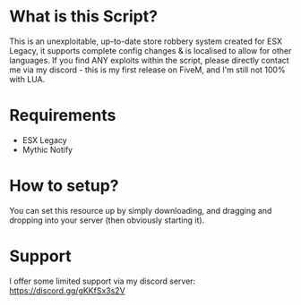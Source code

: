 # What is this Script?
This is an unexploitable, up-to-date store robbery system created for ESX Legacy, it supports complete config changes & is localised to allow for other languages.
If you find ANY exploits within the script, please directly contact me via my discord - this is my first release on FiveM, and I'm still not 100% with LUA.
# Requirements
- ESX Legacy
- Mythic Notify
# How to setup?
You can set this resource up by simply downloading, and dragging and dropping into your server (then obviously starting it).
# Support
I offer some limited support via my discord server: https://discord.gg/gKKfSx3s2V

